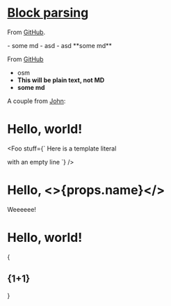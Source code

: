 # [Block parsing](https://github.com/mdx-js/mdx/issues/195)

From [GitHub](https://github.com/mdx-js/mdx/issues/195#issuecomment-506745859).

<Row>
  <Col>
  - some md
  - asd
  - asd
  </Col>
  <Col>
  **some md**
  </Col>
</Row>

From [GitHub](https://github.com/mdx-js/mdx/issues/195#issuecomment-507167800)

<Col>

- osm
- <Icon name="hero" /> **This will be plain text, not MD**
- **some md**

</Col>

A couple from [John](https://github.com/mdx-js/mdx/issues/195#issuecomment-613509708):

# Hello, world!

<Foo
  stuff={`
Here is a template literal

with an empty line
  `}
/>

# Hello, <>{props.name}</>

Weeeeee!

# Hello, world!

<Foo>
  {
    <h2>{1+1}</h2>
  }
</Foo>
